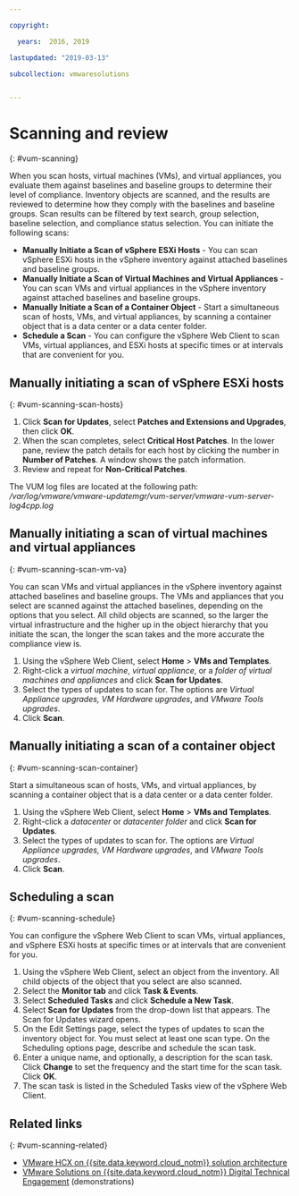 ```yaml
---

copyright:

  years:  2016, 2019

lastupdated: "2019-03-13"

subcollection: vmwaresolutions


---
```


# Scanning and review
{: #vum-scanning}

When you scan hosts, virtual machines (VMs), and virtual appliances, you evaluate them against baselines and baseline groups to determine their level of compliance. Inventory objects are scanned, and the results are reviewed to determine how they comply with the baselines and baseline groups. Scan results can be filtered by text search, group selection, baseline selection, and compliance status selection. You can initiate the following scans:
*	**Manually Initiate a Scan of vSphere ESXi Hosts** - You can scan vSphere ESXi hosts in the vSphere inventory against attached baselines and baseline groups.
*	**Manually Initiate a Scan of Virtual Machines and Virtual Appliances** - You can scan VMs and virtual appliances in the vSphere inventory against attached baselines and baseline groups.
*	**Manually Initiate a Scan of a Container Object** - Start a simultaneous scan of hosts, VMs, and virtual appliances, by scanning a container object that is a data center or a data center folder.
*	**Schedule a Scan** - You can configure the vSphere Web Client to scan VMs, virtual appliances, and ESXi hosts at specific times or at intervals that are convenient for you.

## Manually initiating a scan of vSphere ESXi hosts
{: #vum-scanning-scan-hosts}

1. Click **Scan for Updates**, select **Patches and Extensions and Upgrades**, then click **OK**.
2. When the scan completes, select **Critical Host Patches**. In the lower pane, review the patch details for each host by clicking the number in **Number of Patches**. A window shows the patch information.
3. Review and repeat for **Non-Critical Patches**.

  The VUM log files are located at the following path: _/var/log/vmware/vmware-updatemgr/vum-server/vmware-vum-server-log4cpp.log_

## Manually initiating a scan of virtual machines and virtual appliances
{: #vum-scanning-scan-vm-va}

You can scan VMs and virtual appliances in the vSphere inventory against attached baselines and baseline groups. The VMs and appliances that you select are scanned against the attached baselines, depending on the options that you select. All child objects are  scanned, so the larger the virtual infrastructure and the higher up in the object hierarchy that you initiate the scan, the longer the scan takes and the more accurate the compliance view is.

1.	Using the vSphere Web Client, select **Home** > **VMs and Templates**.
2.	Right-click a _virtual machine_, _virtual appliance_, or a _folder of virtual machines and appliances_ and click **Scan for Updates**.
3.	Select the types of updates to scan for. The options are _Virtual Appliance upgrades, VM Hardware upgrades_, and _VMware Tools upgrades_.
4.	Click **Scan**.

##	Manually initiating a scan of a container object
{: #vum-scanning-scan-container}

Start a simultaneous scan of hosts, VMs, and virtual appliances, by scanning a container object that is a data center or a data center folder.
1.	Using the vSphere Web Client, select **Home** > **VMs and Templates**.
2.	Right-click a _datacenter_ or _datacenter folder_ and click **Scan for Updates**.
3.	Select the types of updates to scan for. The options are _Virtual Appliance upgrades, VM Hardware upgrades_, and _VMware Tools upgrades_.
4.	Click **Scan**.

##	Scheduling a scan
{: #vum-scanning-schedule}

You can configure the vSphere Web Client to scan VMs, virtual appliances, and vSphere ESXi hosts at specific times or at intervals that are convenient for you.

1.	Using the vSphere Web Client, select an object from the inventory. All child objects of the object that you select are also scanned.
2.	Select the **Monitor tab** and click **Task & Events**.
3.	Select **Scheduled Tasks** and click **Schedule a New Task**.
4.	Select **Scan for Updates** from the drop-down list that appears. The Scan for Updates wizard opens.
5.	On the Edit Settings page, select the types of updates to scan the inventory object for. You must select at least one scan type. On the Scheduling options page, describe and schedule the scan task.
6.	Enter a unique name, and optionally, a description for the scan task. Click **Change** to set the frequency and the start time for the scan task. Click **OK**.
7.	The scan task is listed in the Scheduled Tasks view of the vSphere Web Client.

## Related links
{: #vum-scanning-related}

* [VMware HCX on {{site.data.keyword.cloud_notm}} solution architecture](/docs/services/vmwaresolutions/services?topic=vmware-solutions-hcx-archi-intro#hcx-archi-intro)
* [VMware Solutions on 	{{site.data.keyword.cloud_notm}} Digital Technical Engagement](https://ibm-dte.mybluemix.net/ibm-vmware) (demonstrations)
